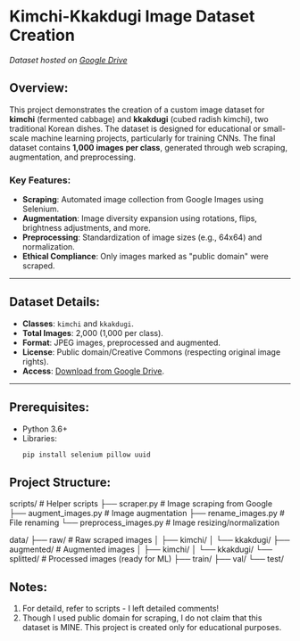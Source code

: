# Kimchi-Kkakdugi Image Dataset Creation

*Dataset hosted on [Google Drive]()*

## Overview:
This project demonstrates the creation of a custom image dataset for **kimchi** (fermented cabbage) and **kkakdugi** (cubed radish kimchi), two traditional Korean dishes. The dataset is designed for educational or small-scale machine learning projects, particularly for training CNNs. The final dataset contains **1,000 images per class**, generated through web scraping, augmentation, and preprocessing.

### Key Features:
- **Scraping**: Automated image collection from Google Images using Selenium.
- **Augmentation**: Image diversity expansion using rotations, flips, brightness adjustments, and more.
- **Preprocessing**: Standardization of image sizes (e.g., 64x64) and normalization.
- **Ethical Compliance**: Only images marked as "public domain" were scraped.

---

## Dataset Details:
- **Classes**: `kimchi` and `kkakdugi`.
- **Total Images**: 2,000 (1,000 per class).
- **Format**: JPEG images, preprocessed and augmented.
- **License**: Public domain/Creative Commons (respecting original image rights).
- **Access**: [Download from Google Drive]().

---

## Prerequisites:
- Python 3.6+
- Libraries:
  ```bash
  pip install selenium pillow uuid

## Project Structure:

scripts/                 # Helper scripts
├── scraper.py           # Image scraping from Google
├── augment_images.py    # Image augmentation
├── rename_images.py     # File renaming
└── preprocess_images.py # Image resizing/normalization

data/
├── raw/                 # Raw scraped images
│   ├── kimchi/
│   └── kkakdugi/
├── augmented/           # Augmented images
│   ├── kimchi/
│   └── kkakdugi/
└── splitted/        # Processed images (ready for ML)
    ├── train/
    ├── val/
    └── test/

## Notes:

1) For detaild, refer to scripts - I left detailed comments!
2) Though I used public domain for scraping, I do not claim that this dataset is MINE. This project is created only for educational purposes. 


